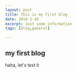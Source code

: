 ```yaml
---
layout: post
title: This is my first blog
date: 2018-3-30
excerpt: Just some information
tags: [blog,general]

---
```


## my first blog

haha, let's test it
